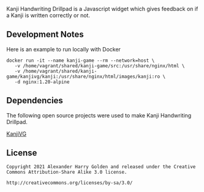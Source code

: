 Kanji Handwriting Drillpad is a Javascript widget which gives feedback on if a Kanji is written correctly or not.

## Development Notes

Here is an example to run locally with Docker

```
docker run -it --name kanji-game --rm --network=host \
   -v /home/vagrant/shared/kanji-game/src:/usr/share/nginx/html \
   -v /home/vagrant/shared/kanji-game/kanjivg/kanji:/usr/share/nginx/html/images/kanji:ro \
   -d nginx:1.20-alpine
```

## Dependencies

The following open source projects were used to make Kanji Handwriting Drillpad.

[KanjiVG](https://github.com/KanjiVG/kanjivg)


## License

```
Copyright 2021 Alexander Harry Golden and released under the Creative Commons Attribution-Share Alike 3.0 license.

http://creativecommons.org/licenses/by-sa/3.0/
```
